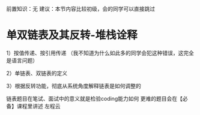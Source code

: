 <!-- Slide number: 1 -->
前置知识：无
建议：本节内容比较初级，会的同学可以直接跳过
# 单双链表及其反转-堆栈诠释
1）按值传递、按引用传递
（我不知道为什么如此多的同学会犯这种错误，这完全是语言问题）

2）单链表、双链表的定义

3）根据反转功能，彻底从系统角度解释链表是如何调整的

链表题目在笔试、面试中的意义就是检验coding能力如何
更难的题目会在【必备】课程里讲述
左程云